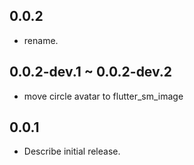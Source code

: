 ## 0.0.2

* rename.

## 0.0.2-dev.1 ~ 0.0.2-dev.2

* move circle avatar to flutter_sm_image

## 0.0.1

* Describe initial release.
